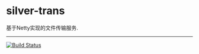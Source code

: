 # silver-trans
基于Netty实现的文件传输服务.
***
[![Build Status](https://travis-ci.org/luangeng/silver-trans.svg?branch=master)](https://travis-ci.org/luangeng/silver-trans)

